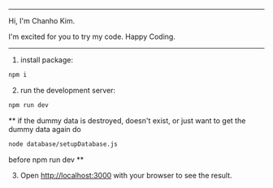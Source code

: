 ____________________________________________________________________________________________
Hi, I'm Chanho Kim.

I'm excited for you to try my code.
Happy Coding.
____________________________________________________________________________________________

1. install package:

```bash
npm i
```



2. run the development server:

```bash
npm run dev
```


** if the dummy data is destroyed, doesn't exist, or just want to get the dummy data again do 
```bash
node database/setupDatabase.js 
```
before npm run dev **



3. Open [http://localhost:3000](http://localhost:3000) with your browser to see the result.

